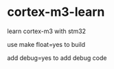 # cortex-m3-learn
learn cortex-m3 with stm32

use make float=yes to build

add debug=yes to add debug code
